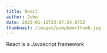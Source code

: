 ```yaml
---
title: React
author: John
date: 2023-01-12T23:07:54.075Z
thumbnail: /images/pumpbeerthumb.jpg
---
```

R﻿eact is a Javascript framework